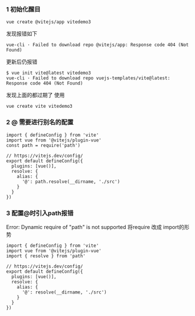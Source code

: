 ### 1 初始化醒目

```
vue create @vitejs/app vitedemo3
```
发现报错如下
```
vue-cli · Failed to download repo @vitejs/app: Response code 404 (Not Found)

```
更新后仍报错
```
$ vue init vite@latest vitedemo3
vue-cli · Failed to download repo vuejs-templates/vite@latest: Response code 404 (Not Found)
```
发现上面的都过期了 使用
```
vue create vite vitedemo3
```

### 2 @ 需要进行别名的配置

```
import { defineConfig } from 'vite'
import vue from '@vitejs/plugin-vue'
const path = require('path')

// https://vitejs.dev/config/
export default defineConfig({
  plugins: [vue()],
  resolve: {
    alias: {
      '@': path.resolve(__dirname, './src')
    }
  }
})
```
### 3 配置@时引入path报错
Error: Dynamic require of "path" is not supported
将require 改成 import的形势
```
import { defineConfig } from 'vite'
import vue from '@vitejs/plugin-vue'
import { resolve } from 'path'

// https://vitejs.dev/config/
export default defineConfig({
  plugins: [vue()],
  resolve: {
    alias: {
      '@': resolve(__dirname, './src')
    }
  }
})

```


